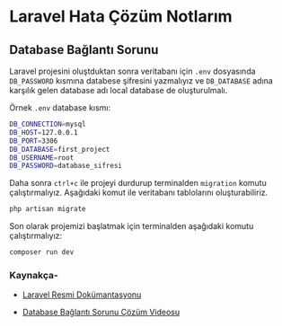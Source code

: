 # Laravel Hata Çözüm Notlarım

## Database Bağlantı Sorunu

Laravel projesini oluştduktan sonra veritabanı için `.env` dosyasında `DB_PASSWORD` kısmına databese şifresini yazmalıyız ve `DB_DATABASE` adına karşılık gelen database adı local database de oluşturulmalı.

Örnek `.env` database kısmı:

```bash
DB_CONNECTION=mysql
DB_HOST=127.0.0.1
DB_PORT=3306
DB_DATABASE=first_project
DB_USERNAME=root
DB_PASSWORD=database_sifresi
```

Daha sonra `ctrl+c` ile projeyi durdurup terminalden `migration` komutu çalıştırmalıyız. Aşağıdaki komut ile veritabanı tablolarını oluşturabiliriz.

```bash
php artisan migrate
```

Son olarak projemizi başlatmak için terminalden aşağıdaki komutu çalıştırmalıyız:

```bash
composer run dev
```

### Kaynakça-

- [Laravel Resmi Dokümantasyonu](https://laravel.com/docs)

- [Database Bağlantı Sorunu Çözüm Videosu](https://www.youtube.com/watch?v=AppwyIBAs74&list=FLRi8LZ2PetKpAdDVN17oDxg)
